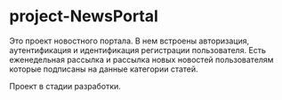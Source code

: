 # project-NewsPortal

Это проект новостного портала.
В нем встроены авторизация, аутентификация и идентификация регистрации пользователя.
Есть еженедельная рассылка и рассылка новых новостей пользователям которые подписаны на данные категории статей.

Проект в стадии разработки.
